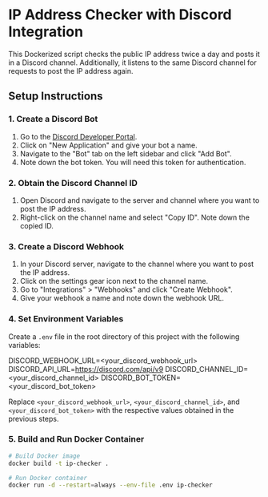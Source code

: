 # IP Address Checker with Discord Integration

This Dockerized script checks the public IP address twice a day and posts it in a Discord channel. Additionally, it listens to the same Discord channel for requests to post the IP address again.

## Setup Instructions

### 1. Create a Discord Bot

1. Go to the [Discord Developer Portal](https://discord.com/developers/applications).
2. Click on "New Application" and give your bot a name.
3. Navigate to the "Bot" tab on the left sidebar and click "Add Bot".
4. Note down the bot token. You will need this token for authentication.

### 2. Obtain the Discord Channel ID

1. Open Discord and navigate to the server and channel where you want to post the IP address.
2. Right-click on the channel name and select "Copy ID". Note down the copied ID. 

### 3. Create a Discord Webhook

1. In your Discord server, navigate to the channel where you want to post the IP address.
2. Click on the settings gear icon next to the channel name.
3. Go to "Integrations" > "Webhooks" and click "Create Webhook".
4. Give your webhook a name and note down the webhook URL.

### 4. Set Environment Variables

Create a `.env` file in the root directory of this project with the following variables:

DISCORD_WEBHOOK_URL=<your_discord_webhook_url>
DISCORD_API_URL=https://discord.com/api/v9
DISCORD_CHANNEL_ID=<your_discord_channel_id>
DISCORD_BOT_TOKEN=<your_discord_bot_token>

Replace `<your_discord_webhook_url>`, `<your_discord_channel_id>`, and `<your_discord_bot_token>` with the respective values obtained in the previous steps.

### 5. Build and Run Docker Container

```bash
# Build Docker image
docker build -t ip-checker .

# Run Docker container
docker run -d --restart=always --env-file .env ip-checker
